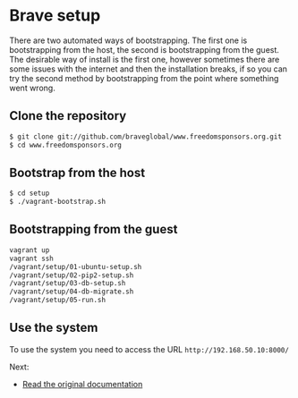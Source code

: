 # Brave setup

There are two automated ways of bootstrapping. The first one is bootstrapping
from the host, the second is bootstrapping from the guest. The desirable way of
install is the first one, however sometimes there are some issues with the
internet and then the installation breaks, if so you can try the second method
by bootstrapping from the point where something went wrong.

## Clone the repository

  ```bash
  $ git clone git://github.com/braveglobal/www.freedomsponsors.org.git
  $ cd www.freedomsponsors.org
  ```

## Bootstrap from the host

  ```bash
  $ cd setup
  $ ./vagrant-bootstrap.sh
  ```

## Bootstrapping from the guest

  ```bash
  vagrant up
  vagrant ssh
  /vagrant/setup/01-ubuntu-setup.sh
  /vagrant/setup/02-pip2-setup.sh
  /vagrant/setup/03-db-setup.sh
  /vagrant/setup/04-db-migrate.sh
  /vagrant/setup/05-run.sh
  ```

## Use the system

To use the system you need to access the URL `http://192.168.50.10:8000/`

Next:
* [Read the original documentation](https://github.com/freedomsponsors/www.freedomsponsors.org/blob/master/doc)
